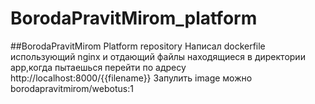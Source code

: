 # BorodaPravitMirom_platform
##BorodaPravitMirom Platform repository
Написал dockerfile использующий nginx и отдающий файлы находящиеся в директории app,когда пытаешься перейти по адресу http://localhost:8000/{{filename}}
Запулить image можно borodapravitmirom/webotus:1
